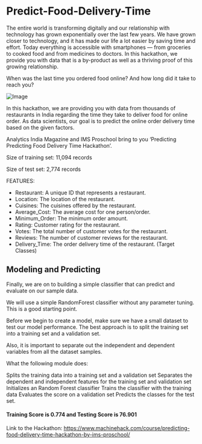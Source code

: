 # Predict-Food-Delivery-Time

The entire world is transforming digitally and our relationship with technology has grown exponentially over the last few years. We have grown closer to technology, and it has made our life a lot easier by saving time and effort. Today everything is accessible with smartphones — from groceries to cooked food and from medicines to doctors. In this hackathon, we provide you with data that is a by-product as well as a thriving proof of this growing relationship. 

When was the last time you ordered food online? And how long did it take to reach you?

![Image](https://www.machinehack.com/wp-content/uploads/2019/11/courier-delivery-service-illustration-3-02.jpg)

In this hackathon, we are providing you with data from thousands of restaurants in India regarding the time they take to deliver food for online order. As data scientists, our goal is to predict the online order delivery time based on the given factors.

Analytics India Magazine and IMS Proschool bring to you ‘Predicting Predicting Food Delivery Time Hackathon’.

Size of training set: 11,094 records

Size of test set: 2,774 records

FEATURES:

- Restaurant: A unique ID that represents a restaurant.
- Location: The location of the restaurant.
- Cuisines: The cuisines offered by the restaurant.
- Average_Cost: The average cost for one person/order.
- Minimum_Order: The minimum order amount.
- Rating: Customer rating for the restaurant.
- Votes: The total number of customer votes for the restaurant.
- Reviews: The number of customer reviews for the restaurant.
- Delivery_Time: The order delivery time of the restaurant. (Target Classes) 


## Modeling and Predicting
Finally, we are on to building a simple classifier that can predict and evaluate on our sample data.

We will use a simple RandomForest classifier without any parameter tuning. This is a good starting point.

Before we begin to create a model, make sure we have a small dataset to test our model performance. The best approach is to split the training set into a training set and a validation set.

Also, it is important to separate out the independent and dependent variables from all the dataset samples.


What the following module does:

Splits the training data into a training set and a validation set
Separates the dependent and independent features for the training set and validation set
Initializes an Random Forest classifier
Trains the classifier with the training data
Evaluates the score on a validation set 
Predicts the classes for the test set.

#### Training Score is 0.774 and Testing Score is 76.901


Link to the Hackathon: https://www.machinehack.com/course/predicting-food-delivery-time-hackathon-by-ims-proschool/

